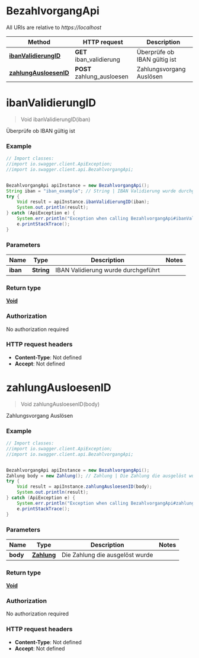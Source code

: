 # BezahlvorgangApi

All URIs are relative to *https://localhost*

Method | HTTP request | Description
------------- | ------------- | -------------
[**ibanValidierungID**](BezahlvorgangApi.md#ibanValidierungID) | **GET** iban_validierung | Überprüfe ob IBAN gültig ist
[**zahlungAusloesenID**](BezahlvorgangApi.md#zahlungAusloesenID) | **POST** zahlung_ausloesen | Zahlungsvorgang Auslösen


<a name="ibanValidierungID"></a>
# **ibanValidierungID**
> Void ibanValidierungID(iban)

Überprüfe ob IBAN gültig ist



### Example
```java
// Import classes:
//import io.swagger.client.ApiException;
//import io.swagger.client.api.BezahlvorgangApi;


BezahlvorgangApi apiInstance = new BezahlvorgangApi();
String iban = "iban_example"; // String | IBAN Validierung wurde durchgeführt
try {
    Void result = apiInstance.ibanValidierungID(iban);
    System.out.println(result);
} catch (ApiException e) {
    System.err.println("Exception when calling BezahlvorgangApi#ibanValidierungID");
    e.printStackTrace();
}
```

### Parameters

Name | Type | Description  | Notes
------------- | ------------- | ------------- | -------------
 **iban** | **String**| IBAN Validierung wurde durchgeführt |

### Return type

[**Void**](.md)

### Authorization

No authorization required

### HTTP request headers

 - **Content-Type**: Not defined
 - **Accept**: Not defined

<a name="zahlungAusloesenID"></a>
# **zahlungAusloesenID**
> Void zahlungAusloesenID(body)

Zahlungsvorgang Auslösen



### Example
```java
// Import classes:
//import io.swagger.client.ApiException;
//import io.swagger.client.api.BezahlvorgangApi;


BezahlvorgangApi apiInstance = new BezahlvorgangApi();
Zahlung body = new Zahlung(); // Zahlung | Die Zahlung die ausgelöst wurde
try {
    Void result = apiInstance.zahlungAusloesenID(body);
    System.out.println(result);
} catch (ApiException e) {
    System.err.println("Exception when calling BezahlvorgangApi#zahlungAusloesenID");
    e.printStackTrace();
}
```

### Parameters

Name | Type | Description  | Notes
------------- | ------------- | ------------- | -------------
 **body** | [**Zahlung**](Zahlung.md)| Die Zahlung die ausgelöst wurde |

### Return type

[**Void**](.md)

### Authorization

No authorization required

### HTTP request headers

 - **Content-Type**: Not defined
 - **Accept**: Not defined

